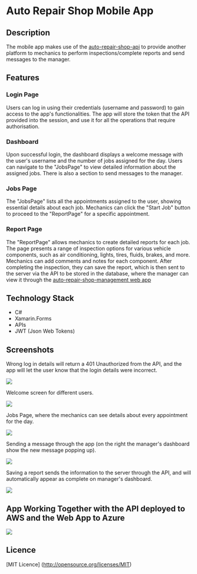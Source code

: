 # Auto Repair Shop Mobile App

## Description

The mobile app makes use of the [auto-repair-shop-api](https://github.com/GusPietrasanta/auto-repair-shop-api) to provide another platform to mechanics to perform inspections/complete reports and send messages to the manager.

## Features 

### Login Page 
Users can log in using their credentials (username and password) to gain access to the app's functionalities. The app will store the token that the API provided into the session, and use it for all the operations that require authorisation.

### Dashboard 
Upon successful login, the dashboard displays a welcome message with the user's username and the number of jobs assigned for the day. Users can navigate to the "JobsPage" to view detailed information about the assigned jobs. There is also a section to send messages to the manager.

### Jobs Page 
The "JobsPage" lists all the appointments assigned to the user, showing essential details about each job. Mechanics can click the "Start Job" button to proceed to the "ReportPage" for a specific appointment.

### Report Page 
The "ReportPage" allows mechanics to create detailed reports for each job. The page presents a range of inspection options for various vehicle components, such as air conditioning, lights, tires, fluids, brakes, and more. Mechanics can add comments and notes for each component. After completing the inspection, they can save the report, which is then sent to the server via the API to be stored in the database, where the manager can view it through the [auto-repair-shop-management web app](https://github.com/GusPietrasanta/auto-repair-shop-management)

## Technology Stack

- C#
- Xamarin.Forms
- APIs
- JWT (Json Web Tokens)

## Screenshots

Wrong log in details will return a 401 Unauthorized from the API, and the app will let the user know that the login details were incorrect.

![](https://lh3.googleusercontent.com/pw/AIL4fc-23ZQiJEMy9GzQI2zM4hmCzpIitoS16gsK1C70h5eiRSX_vTIyjbeDLO1dgskGoXKukyI6j6Ff8Vzy0f0lFYKwlhsYwrY-lwEZU3KlwK4CEN9bwoyt310vGtmBczjTMWDlpHLTexxaE3CFrX04yM9O=w441-h931-s-no)

Welcome screen for different users.

![](https://lh3.googleusercontent.com/pw/AIL4fc8RDNYqcv_I4LpNnS8Y8zDDsI_yqnwAdybpzBm2MRT4kP9tVMlcz-CBC6TWOwiwkTkDxxqbP0qh0MLZqMY13t_HLqJtJIgdNN7dtuTJLVgDG00ym5Hsn4l-iqV9OSPKfoqDvbX6AaiiP4vxscRBeyCA=w1920-h403-s-no)

Jobs Page, where the mechanics can see details about every appointment for the day.

![](https://lh3.googleusercontent.com/pw/AIL4fc_iCEHERXdfAFt9Lif04R8TW5JPjnMZviXq-S8tBplX2EVBZfSmZ0YMOai6onSigGNP6fXmOz3wcu9JDSPyH552mf6m1mLpUb2NZFIbfOT7YfaNcx1FplgEscoStzcRLsmUHbGqggR2WkH-Phg71nTV=w433-h854-s-no)

Sending a message through the app (on the right the manager's dashboard show the new message popping up).

![](https://lh3.googleusercontent.com/pw/AIL4fc8GnmynhmjtMmym1zyGyzKDtHoLZ56xDgclwQBsOYQwHHe18w6zbdMlVzZFpKM3GNStPymEu12bflvZXEfHENJPPexZM1RhC0Bq3--VzUKfjSpixx-3WhP5Y-cpFFoIn7PrebwDL5IOUF9duf1qm_F2=w1423-h874-s-no)

Saving a report sends the information to the server through the API, and will automatically appear as complete on manager's dashboard.

![](https://lh3.googleusercontent.com/pw/AIL4fc-MAxgBANnkV8X6VdqHD6Osx8FQApFlitJCUTPwcdafatrkljy65TbM29fRUL6HtMJ9BfAjnBeyyAV1ahnDQWuewC0yQjfmupBJ4piQFg83D-uQfR8uQypPV9Ek6-_YQL5Me8KbHoPGd_Y2z-zMA-Bs=w700-h465-s-no)


## App Working Together with the API deployed to AWS and the Web App to Azure

![](https://lh3.googleusercontent.com/pw/AIL4fc_qDTlL_SmHqop5KzHfSqK3M3PAYdVpI5qzwrj_GaEIEr6A2djIBjL7FzTFNiOFwbCrHbj3Kr08bEr5eE3vIWYWWZtduXhfW1ZSguOtur3rK5KOUiheIhx5DdvYexeiZjvfAag_NJgP9yWe74XI9YnQ=w1824-h912-s-no)


## Licence
[MIT Licence] (http://opensource.org/licenses/MIT)